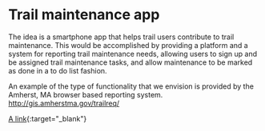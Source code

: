 # Trail maintenance app

The idea is a smartphone app that helps trail users contribute to trail maintenance.  This would be accomplished by providing a platform and a system for reporting trail maintenance needs, allowing users to sign up and be assigned trail maintenance tasks, and allow maintenance to be marked as done in a to do list fashion.

An example of the type of functionality that we envision is provided by the Amherst, MA browser based reporting system. http://gis.amherstma.gov/trailreq/

[A link](http://gis.amherstma.gov/trailreq/){:target="_blank"}
